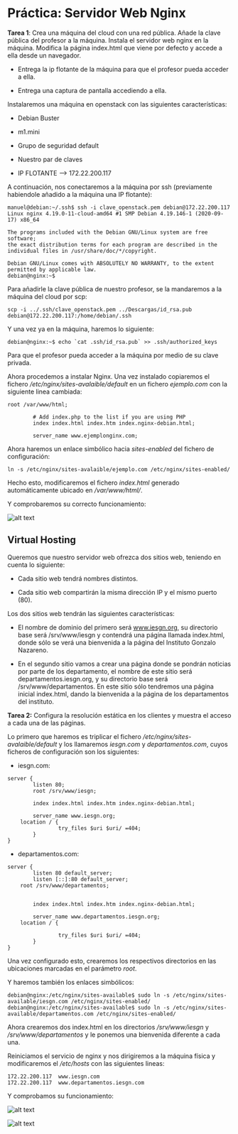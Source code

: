 # Práctica: Servidor Web Nginx

**Tarea 1**: Crea una máquina del cloud con una red pública. Añade la clave 
pública del profesor a la máquina. Instala el servidor web nginx en la máquina. 
Modifica la página index.html que viene por defecto y accede a ella desde un 
navegador.
       
* Entrega la ip flotante de la máquina para que el profesor pueda acceder a 
ella.

* Entrega una captura de pantalla accediendo a ella.


Instalaremos una máquina en openstack con las siguientes características:

* Debian Buster

* m1.mini

* Grupo de seguridad default

* Nuestro par de claves

* IP FLOTANTE --> 172.22.200.117

A continuación, nos conectaremos a la máquina por ssh (previamente habiendole
añadido a la máquina una IP flotante):

```
manuel@debian:~/.ssh$ ssh -i clave_openstack.pem debian@172.22.200.117
Linux nginx 4.19.0-11-cloud-amd64 #1 SMP Debian 4.19.146-1 (2020-09-17) x86_64

The programs included with the Debian GNU/Linux system are free software;
the exact distribution terms for each program are described in the
individual files in /usr/share/doc/*/copyright.

Debian GNU/Linux comes with ABSOLUTELY NO WARRANTY, to the extent
permitted by applicable law.
debian@nginx:~$
```

Para añadirle la clave pública de nuestro profesor, se la mandaremos a la
máquina del cloud por scp:

```
scp -i ../.ssh/clave_openstack.pem ../Descargas/id_rsa.pub debian@172.22.200.117:/home/debian/.ssh
```

Y una vez ya en la máquina, haremos lo siguiente:

```
debian@nginx:~$ echo `cat .ssh/id_rsa.pub` >> .ssh/authorized_keys 
```

Para que el profesor pueda acceder a la máquina por medio de su clave privada.


Ahora procedemos a instalar Nginx. Una vez instalado copiaremos el fichero
_/etc/nginx/sites-avalaible/default_ en un fichero _ejemplo.com_
con la siguiente linea cambiada:

```
root /var/www/html;

        # Add index.php to the list if you are using PHP
        index index.html index.htm index.nginx-debian.html;

        server_name www.ejemplonginx.com;
```

Ahora haremos un enlace simbólico hacia _sites-enabled_ del fichero de 
configuración:

```
ln -s /etc/nginx/sites-avalaible/ejemplo.com /etc/nginx/sites-enabled/
```

Hecho esto, modificaremos el fichero _index.html_ generado automáticamente
ubicado en _/var/www/html/_.

Y comprobaremos su correcto funcionamiento:

![alt text](../Imágenes/ejemplonginx.png)

## Virtual Hosting

Queremos que nuestro servidor web ofrezca dos sitios web, teniendo en cuenta 
lo siguiente:

* Cada sitio web tendrá nombres distintos.

* Cada sitio web compartirán la misma dirección IP y el mismo puerto (80).

Los dos sitios web tendrán las siguientes características:

* El nombre de dominio del primero será www.iesgn.org, su directorio base será 
/srv/www/iesgn y contendrá una página llamada index.html, donde sólo se verá 
una bienvenida a la página del Instituto Gonzalo Nazareno.

* En el segundo sitio vamos a crear una página donde se pondrán noticias por 
parte de los departamento, el nombre de este sitio será 
departamentos.iesgn.org, y su directorio base será /srv/www/departamentos. 
En este sitio sólo tendremos una página inicial index.html, dando la bienvenida 
a la página de los departamentos del instituto.
   
**Tarea 2:** Configura la resolución estática en los clientes y muestra el 
acceso a cada una de las páginas.

Lo primero que haremos es triplicar el fichero _/etc/nginx/sites-avalaible/default_
y los llamaremos _iesgn.com_ y _departamentos.com_, cuyos ficheros de
configuración son los siguientes:

* iesgn.com:

```
server {
        listen 80;
        root /srv/www/iesgn;

        index index.html index.htm index.nginx-debian.html;

        server_name www.iesgn.org;
	location / {
                try_files $uri $uri/ =404;
        }
}
```

* departamentos.com:

```
server {
        listen 80 default_server;
        listen [::]:80 default_server;
	root /srv/www/departamentos;


        index index.html index.htm index.nginx-debian.html;

        server_name www.departamentos.iesgn.org;
	location / {

                try_files $uri $uri/ =404;
        }
}
```

Una vez configurado esto, crearemos los respectivos directorios en las
ubicaciones marcadas en el parámetro _root_.

Y haremos también los enlaces simbólicos:

```
debian@nginx:/etc/nginx/sites-available$ sudo ln -s /etc/nginx/sites-available/iesgn.com /etc/nginx/sites-enabled/
debian@nginx:/etc/nginx/sites-available$ sudo ln -s /etc/nginx/sites-available/departamentos.com /etc/nginx/sites-enabled/
```

Ahora crearemos dos index.html en los directorios _/srv/www/iesgn_ y 
_/srv/www/departamentos_ y le ponemos una bienvenida diferente a cada una.

Reiniciamos el servicio de nginx y nos dirigiremos a la máquina física y
modificaremos el _/etc/hosts_ con las siguientes lineas:

```
172.22.200.117  www.iesgn.com
172.22.200.117  www.departamentos.iesgn.com
```

Y comprobamos su funcionamiento:

![alt text](../Imágenes/iesgnginx.png)

![alt text](../Imágenes/departnginx.png)


